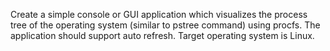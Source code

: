 Create a simple console or GUI application which visualizes the process tree of the operating system (similar to pstree command) using procfs.
The application should support auto refresh. Target operating system is Linux.

